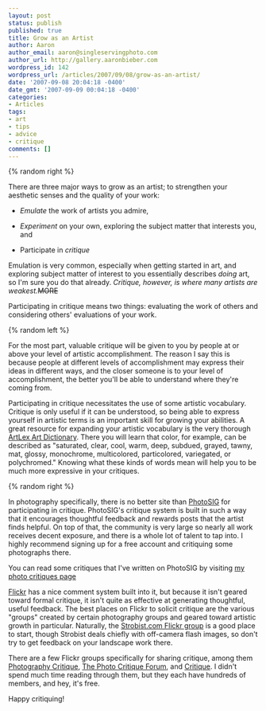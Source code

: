 ```yaml
---
layout: post
status: publish
published: true
title: Grow as an Artist
author: Aaron
author_email: aaron@singleservingphoto.com
author_url: http://gallery.aaronbieber.com
wordpress_id: 142
wordpress_url: /articles/2007/09/08/grow-as-an-artist/
date: '2007-09-08 20:04:18 -0400'
date_gmt: '2007-09-09 00:04:18 -0400'
categories:
- Articles
tags:
- art
- tips
- advice
- critique
comments: []
---
```

{% random right %}

There are three major ways to grow as an artist; to strengthen your aesthetic
senses and the quality of your work:

* *Emulate* the work of artists you admire,

* *Experiment* on your own, exploring the subject matter that interests you, and

* Participate in *critique*

Emulation is very common, especially when getting started in art, and exploring
subject matter of interest to you essentially describes _doing_ art, so I'm sure
you do that already. *Critique, however, is where many artists are
weakest.*~~MORE~~

Participating in critique means two things: evaluating the work of others and
considering others' evaluations of your work.

{% random left %}

For the most part, valuable critique will be given to you by people at or above
your level of artistic accomplishment. The reason I say this is because people
at different levels of accomplishment may express their ideas in different ways,
and the closer someone is to your level of accomplishment, the better you'll be
able to understand where they're coming from.

Participating in critique necessitates the use of some artistic
vocabulary. Critique is only useful if it can be understood, so being able to
express yourself in artistic terms is an important skill for growing your
abilities. A great resource for expanding your artistic vocabulary is the very
thorough [ArtLex Art Dictionary](http://www.artlex.com). There you will learn
that color, for example, can be described as "saturated, clear, cool, warm,
deep, subdued, grayed, tawny, mat, glossy, monochrome, multicolored,
particolored, variegated, or polychromed." Knowing what these kinds of words
mean will help you to be much more expressive in your critiques.

{% random right %}

In photography specifically, there is no better site
than [PhotoSIG](http://www.photosig.com) for participating in critique.
PhotoSIG's critique system is built in such a way that it encourages thoughtful
feedback and rewards posts that the artist finds helpful. On top of that, the
community is very large so nearly all work receives decent exposure, and there
is a whole lot of talent to tap into. I highly recommend signing up for a free
account and critiquing some photographs there.

You can read some critiques that I've written on PhotoSIG by
visiting
[my photo critiques page](http://www.photosig.com/go/users/userphotocritiques?id=146708)

[Flickr](http://www.flickr.com) has a nice comment system built into it, but
because it isn't geared toward formal critique, it isn't quite as effective at
generating thoughtful, useful feedback. The best places on Flickr to solicit
critique are the various "groups" created by certain photography groups and
geared toward artistic growth in particular.  Naturally,
the [Strobist.com Flickr group](http://flickr.com/groups/strobist/) is a good
place to start, though Strobist deals chiefly with off-camera flash images, so
don't try to get feedback on your landscape work there.

There are a few Flickr groups specifically for sharing critique, among
them
[Photography Critique](http://flickr.com/groups/photographycritique/),
[The Photo Critique Forum](http://flickr.com/groups/photocritiqueforum/),
and [Critique](http://flickr.com/groups/critique/). I didn't spend much time
reading through them, but they each have hundreds of members, and hey, it's
free.

Happy critiquing!
